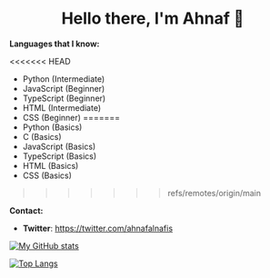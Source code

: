 <h1 align=center>Hello there, I'm Ahnaf 👋</h1>

**Languages that I know:**

<<<<<<< HEAD
- Python (Intermediate)
- JavaScript (Beginner)
- TypeScript (Beginner)
- HTML (Intermediate)
- CSS (Beginner)
=======
- Python (Basics)
- C (Basics)
- JavaScript (Basics)
- TypeScript (Basics)
- HTML (Basics)
- CSS (Basics)
>>>>>>> refs/remotes/origin/main

**Contact:**

- **Twitter**: https://twitter.com/ahnafalnafis

[![My GitHub stats](https://github-readme-stats.vercel.app/api?username=ahnafalnafis&show_icons=true&count_private=true)](https://github.com/anuraghazra/github-readme-stats)

[![Top Langs](https://github-readme-stats.vercel.app/api/top-langs/?username=ahnafalnafis&)](https://github.com/anuraghazra/github-readme-stats)
